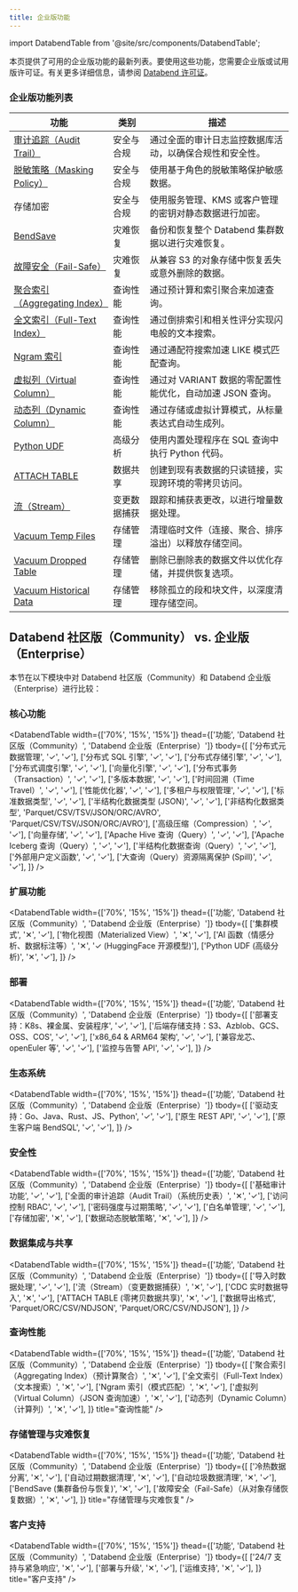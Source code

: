 ```yaml
---
title: 企业版功能
---
```


import DatabendTable from '@site/src/components/DatabendTable';

本页提供了可用的企业版功能的最新列表。要使用这些功能，您需要企业版或试用版许可证。有关更多详细信息，请参阅 [Databend 许可证](20-license.md)。

### 企业版功能列表

| 功能                                                                          | 类别       | 描述                                                                                                                                                                                                                                                                                                                                                                                                                                                              |
| -------------------------------------------------------------------------------- | -------------- | -------------------------------------------------------------------------------------------------------------------------------------------------------------------------------------------------------------------------------------------------------------------------------------------------------------------------------------------------------------------------------------------------------------------------------------------------------- |
| [审计追踪（Audit Trail）](/guides/security/audit-trail)                                     | 安全与合规 | 通过全面的审计日志监控数据库活动，以确保合规性和安全性。                                                                                                                                                                                                                                                                                                                                                                                   |
| [脱敏策略（Masking Policy）](/sql/sql-commands/ddl/mask-policy/)                             | 安全与合规 | 使用基于角色的脱敏策略保护敏感数据。                                                                                                                                                                                                                                                                                                                                                                                                                |
| 存储加密                                                               | 安全与合规 | 使用服务管理、KMS 或客户管理的密钥对静态数据进行加密。                                                                                                                                                                                                                                                                                                                                                                                               |
| [BendSave](/guides/data-management/data-recovery#bendsave) | 灾难恢复 | 备份和恢复整个 Databend 集群数据以进行灾难恢复。 |
| [故障安全（Fail-Safe）](/guides/security/fail-safe)                                          | 灾难恢复  | 从兼容 S3 的对象存储中恢复丢失或意外删除的数据。                                                                                                                                                                                                                                                                                                                                                                                            |
| [聚合索引（Aggregating Index）](/sql/sql-commands/ddl/aggregating-index)                     | 查询性能  | 通过预计算和索引聚合来加速查询。                                                                                                                                                                                                                                                                                                                                                                                                             |
| [全文索引（Full-Text Index）](/guides/performance/fulltext-index)                           | 查询性能  | 通过倒排索引和相关性评分实现闪电般的文本搜索。                                                                                                                                                                                                                                                                                                                                                                                          |
| [Ngram 索引](/guides/performance/ngram-index)                                  | 查询性能  | 通过通配符搜索加速 LIKE 模式匹配查询。                                                                                                                                                                                                                                                                                                                                                                                                        |
| [虚拟列（Virtual Column）](/sql/sql-commands/ddl/virtual-column)                          | 查询性能  | 通过对 VARIANT 数据的零配置性能优化，自动加速 JSON 查询。                                                                                                                                                                                                                                                                                                                                                                |
| [动态列（Dynamic Column）](/sql/sql-commands/ddl/table/ddl-create-table#computed-columns)  | 查询性能  | 通过存储或虚拟计算模式，从标量表达式自动生成列。                                                                                                                                                                                                                                                                                                                                                                         |
| [Python UDF](/guides/query/udf#python-requires-databend-enterprise)              | 高级分析 | 使用内置处理程序在 SQL 查询中执行 Python 代码。                                                                                                                                                                                                                                                                                                                                                                                                          |
| [ATTACH TABLE](/sql/sql-commands/ddl/table/attach-table)                         | 数据共享       | 创建到现有表数据的只读链接，实现跨环境的零拷贝访问。                                                                                                                                                                                                                                                                                                                                                                                |
| [流（Stream）](/sql/sql-commands/ddl/stream)                                           | 变更数据捕获 | 跟踪和捕获表更改，以进行增量数据处理。                                                                                                                                                                                                                                                                                                                                                                                                        |
| [Vacuum Temp Files](/sql/sql-commands/administration-cmds/vacuum-temp-files)     | 存储管理 | 清理临时文件（连接、聚合、排序溢出）以释放存储空间。                                                                                                                                                                                                                                                                                                                                                                                          |
| [Vacuum Dropped Table](/sql/sql-commands/ddl/table/vacuum-drop-table)            | 存储管理 | 删除已删除表的数据文件以优化存储，并提供恢复选项。                                                                                                                                                                                                                                                                                                                                                                                           |
| [Vacuum Historical Data](/sql/sql-commands/ddl/table/vacuum-table)               | 存储管理 | 移除孤立的段和块文件，以深度清理存储空间。                                                                                                                                                                                                                                                                                                                                                                                                      |

## Databend 社区版（Community） vs. 企业版（Enterprise）

本节在以下模块中对 Databend 社区版（Community）和 Databend 企业版（Enterprise）进行比较：

### 核心功能

<DatabendTable
width={['70%', '15%', '15%']}
thead={['功能', 'Databend 社区版（Community）', 'Databend 企业版（Enterprise）']}
tbody={[
['分布式元数据管理', '✓', '✓'],
['分布式 SQL 引擎', '✓', '✓'],
['分布式存储引擎', '✓', '✓'],
['分布式调度引擎', '✓', '✓'],
['向量化引擎', '✓', '✓'],
['分布式事务（Transaction）', '✓', '✓'],
['多版本数据', '✓', '✓'],
['时间回溯（Time Travel）', '✓', '✓'],
['性能优化器', '✓', '✓'],
['多租户与权限管理', '✓', '✓'],
['标准数据类型', '✓', '✓'],
['半结构化数据类型 (JSON)', '✓', '✓'],
['非结构化数据类型', 'Parquet/CSV/TSV/JSON/ORC/AVRO', 'Parquet/CSV/TSV/JSON/ORC/AVRO'],
['高级压缩（Compression）', '✓', '✓'],
['向量存储', '✓', '✓'],
['Apache Hive 查询（Query）', '✓', '✓'],
['Apache Iceberg 查询（Query）', '✓', '✓'],
['半结构化数据查询（Query）', '✓', '✓'],
['外部用户定义函数', '✓', '✓'],
['大查询（Query）资源隔离保护 (Spill)', '✓', '✓'],
]}
/>

### 扩展功能

<DatabendTable
width={['70%', '15%', '15%']}
thead={['功能', 'Databend 社区版（Community）', 'Databend 企业版（Enterprise）']}
tbody={[
['集群模式', '✕', '✓'],
['物化视图（Materialized View）', '✕', '✓'],
['AI 函数（情感分析、数据标注等）', '✕', '✓ (HuggingFace 开源模型)'],
['Python UDF (高级分析)', '✕', '✓'],
]}
/>

### 部署

<DatabendTable
width={['70%', '15%', '15%']}
thead={['功能', 'Databend 社区版（Community）', 'Databend 企业版（Enterprise）']}
tbody={[
['部署支持：K8s、裸金属、安装程序', '✓', '✓'],
['后端存储支持：S3、Azblob、GCS、OSS、COS', '✓', '✓'],
['x86_64 & ARM64 架构', '✓', '✓'],
['兼容龙芯、openEuler 等', '✓', '✓'],
['监控与告警 API', '✓', '✓'],
]}
/>

### 生态系统

<DatabendTable
width={['70%', '15%', '15%']}
thead={['功能', 'Databend 社区版（Community）', 'Databend 企业版（Enterprise）']}
tbody={[
['驱动支持：Go、Java、Rust、JS、Python', '✓', '✓'],
['原生 REST API', '✓', '✓'],
['原生客户端 BendSQL', '✓', '✓'],
]}
/>

### 安全性

<DatabendTable
width={['70%', '15%', '15%']}
thead={['功能', 'Databend 社区版（Community）', 'Databend 企业版（Enterprise）']}
tbody={[
['基础审计功能', '✓', '✓'],
['全面的审计追踪（Audit Trail）（系统历史表）', '✕', '✓'],
['访问控制 RBAC', '✓', '✓'],
['密码强度与过期策略', '✓', '✓'],
['白名单管理', '✓', '✓'],
['存储加密', '✕', '✓'],
['数据动态脱敏策略', '✕', '✓'],
]}
/>

### 数据集成与共享

<DatabendTable
width={['70%', '15%', '15%']}
thead={['功能', 'Databend 社区版（Community）', 'Databend 企业版（Enterprise）']}
tbody={[
['导入时数据处理', '✓', '✓'],
['流（Stream）（变更数据捕获）', '✕', '✓'],
['CDC 实时数据导入', '✕', '✓'],
['ATTACH TABLE (零拷贝数据共享)', '✕', '✓'],
['数据导出格式', 'Parquet/ORC/CSV/NDJSON', 'Parquet/ORC/CSV/NDJSON'],
]}
/>

### 查询性能

<DatabendTable
width={['70%', '15%', '15%']}
thead={['功能', 'Databend 社区版（Community）', 'Databend 企业版（Enterprise）']}
tbody={[
['聚合索引（Aggregating Index）（预计算聚合）', '✕', '✓'],
['全文索引（Full-Text Index）（文本搜索）', '✕', '✓'],
['Ngram 索引（模式匹配）', '✕', '✓'],
['虚拟列（Virtual Column）（JSON 查询加速）', '✕', '✓'],
['动态列（Dynamic Column）（计算列）', '✕', '✓'],
]}
title="查询性能"
/>

### 存储管理与灾难恢复

<DatabendTable
width={['70%', '15%', '15%']}
thead={['功能', 'Databend 社区版（Community）', 'Databend 企业版（Enterprise）']}
tbody={[
['冷热数据分离', '✕', '✓'],
['自动过期数据清理', '✕', '✓'],
['自动垃圾数据清理', '✕', '✓'],
['BendSave (集群备份与恢复)', '✕', '✓'],
['故障安全（Fail-Safe）（从对象存储恢复数据）', '✕', '✓'],
]}
title="存储管理与灾难恢复"
/>

### 客户支持

<DatabendTable
width={['70%', '15%', '15%']}
thead={['功能', 'Databend 社区版（Community）', 'Databend 企业版（Enterprise）']}
tbody={[
['24/7 支持与紧急响应', '✕', '✓'],
['部署与升级', '✕', '✓'],
['运维支持', '✕', '✓'],
]}
title="客户支持"
/>
